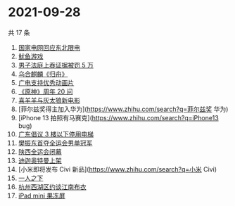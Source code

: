 # 2021-09-28

共 17 条

<!-- BEGIN -->
<!-- 最后更新时间 Tue Sep 28 2021 07:12:54 GMT+0800 (China Standard Time) -->

1. [国家电网回应东北限电](https://www.zhihu.com/search?q=东北限电)
1. [鱿鱼游戏](https://www.zhihu.com/search?q=鱿鱼游戏)
1. [男子法庭上吞证据被罚 5 万](https://www.zhihu.com/search?q=吞证据)
1. [乌合麒麟《归舟》](https://www.zhihu.com/search?q=乌合麒麟)
1. [广电支持优秀动画片](https://www.zhihu.com/search?q=动画片)
1. [《原神》周年 20 问](https://www.zhihu.com/search?q=原神)
1. [喜羊羊与灰太狼新电影](https://www.zhihu.com/search?q=喜羊羊与灰太狼)
1. [菲尔兹奖得主加入华为](https://www.zhihu.com/search?q=菲尔兹奖 华为)
1. [iPhone 13 拍照有马赛克](https://www.zhihu.com/search?q=iPhone13 bug)
1. [广东倡议 3 楼以下停用电梯](https://www.zhihu.com/search?q=电梯停用)
1. [樊振东首夺全运会男单冠军](https://www.zhihu.com/search?q=樊振东)
1. [陕西全运会闭幕](https://www.zhihu.com/search?q=全运会)
1. [迪迦奥特曼上架](https://www.zhihu.com/search?q=迪迦奥特曼)
1. [小米即将发布 Civi 新品](https://www.zhihu.com/search?q=小米 Civi)
1. [一人之下](https://www.zhihu.com/search?q=一人之下)
1. [杭州西湖区约谈江南布衣](https://www.zhihu.com/search?q=江南布衣)
1. [iPad mini 果冻屏](https://www.zhihu.com/search?q=ipadmini6)

<!-- END -->

